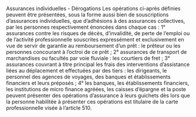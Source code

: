 Assurances individuelles - Dérogations
Les opérations ci-après définies peuvent être présentées, sous la forme aussi bien de souscriptions d’assurances individuelles, que d’adhésions à des assurances collectives, par les personnes respectivement énoncées dans chaque cas :
1° assurances contre les risques de décès, d’invalidité, de perte de l’emploi ou de l’activité professionnelle souscrites expressément et exclusivement en vue de servir de garantie au remboursement d’un prêt : le prêteur ou les personnes concourant à l’octroi de ce prêt ;
2° assurances de transport de marchandises ou facultés par voie fluviale : les courtiers de fret ;
3° assurances couvrant à titre principal les frais des interventions d’assistance liées au déplacement et effectuées par des tiers : les dirigeants, le personnel des agences de voyages, des banques et établissements financiers et leurs préposés ;
4° les banques, les établissements financiers, les institutions de micro finance agréées, les caisses d’épargne et la poste peuvent présenter des opérations d’assurance à leurs guichets dès lors que la personne habilitée à présenter ces opérations est titulaire de la carte professionnelle visée à l’article 510.